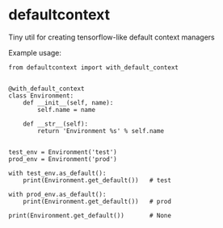 # defaultcontext

Tiny util for creating tensorflow-like default context managers

Example usage:
```
from defaultcontext import with_default_context


@with_default_context
class Environment:
    def __init__(self, name):
        self.name = name

    def __str__(self):
        return 'Environment %s' % self.name


test_env = Environment('test')
prod_env = Environment('prod')

with test_env.as_default():
    print(Environment.get_default())   # test

with prod_env.as_default():
    print(Environment.get_default())   # prod

print(Environment.get_default())       # None

```


